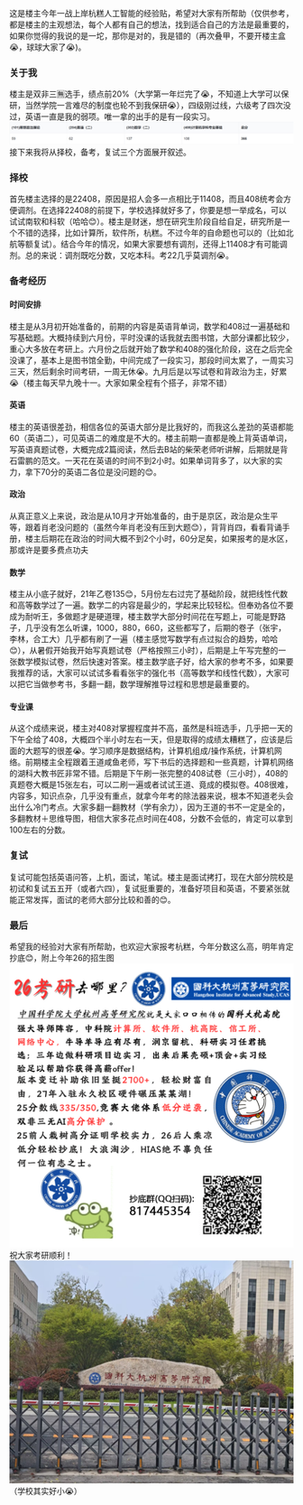 这是楼主今年一战上岸杭糕人工智能的经验贴，希望对大家有所帮助（仅供参考，都是楼主的主观想法，每个人都有自己的想法，找到适合自己的方法是最重要的，如果你觉得的我说的是一坨，那你是对的，我是错的（再次叠甲，不要开楼主盒😭，球球大家了😭)。
### 关于我
楼主是双非三🈚选手，绩点前20%（大学第一年烂完了😭，不知道上大学可以保研，当然学院一言难尽的制度也轮不到我保研😭），四级刚过线，六级考了四次没过，英语一直是我的弱项。唯一拿的出手的是有一段实习。 ![考研分数](grade.png "考研分数")接下来我将从择校，备考，复试三个方面展开叙述。
### 择校
首先楼主选择的是22408，原因是招人会多一点相比于11408，而且408统考会方便调剂。在选择22408的前提下，学校选择就好多了，你要是想一举成名，可以试试南软和科软（哈哈😊）。楼主是财迷，想在研究生阶段自给自足，研究所是一个不错的选择，比如计算所，软件所，杭糕。不过今年的自命题也可以的（比如北航等额复试）。结合今年的情况，如果大家要想有调剂，还得上11408才有可能调剂。总的来说：调剂既吃分数，又吃本科。考22几乎莫调剂😭。
### 备考经历
#### 时间安排
楼主是从3月初开始准备的，前期的内容是英语背单词，数学和408过一遍基础和写基础题。大概持续到六月份，平时没课的话我就去图书馆，大部分课都比较少，重心大多放在考研上。六月份之后就开始了数学和408的强化阶段，这在之后完全没课了，基本上是图书馆全勤，中间完成了一段实习，那段时间太累了，一周实习三天，然后剩余时间考研，一周无休😭。九月后是以写试卷和背政治为主，好累😭（楼主每天早九晚十一。大家如果全程有个搭子，非常不错）
#### 英语
楼主的英语很差劲，相信各位的英语大部分是比我好的，而我这么差劲的英语都能60（英语二），可见英语二的难度是不大的。楼主前期一直都是晚上背英语单词，写英语真题试卷，大概完成2篇阅读，然后去B站的柴荣老师听讲解，后期就是背石雷鹏的范文。一天花在英语的时间不到2小时。如果单词背多了，以大家的实力，拿下70分的英语二各位是没问题的😊。
#### 政治
从真正意义上来说，政治是从10月才开始准备的，由于是京区，政治是众生平等，跟着肖老没问题的（虽然今年肖老没有压到大题😊），背背肖四，看看背诵手册，楼主后期花在政治的时间大概不到2个小时，60分足矣，如果报考的是水区，那或许是要多费点功夫
#### 数学
楼主从小底子就好，21年乙卷135😊，5月份左右过完了基础阶段，就把线性代数和高等数学过了一遍。数学二的内容是最少的，学起来比较轻松。但奉劝各位不要成为耐听王，多做题才是硬道理，楼主数学大部分时间花在写题上，可能是野路子，几乎没有怎么听课，1000，880，660，这些都写了，后期的卷子（张宇，李林，合工大）几乎都有刷了一遍（楼主感觉写数学有点过拟合的趋势，哈哈😊），从暑假开始我开始写真题试卷（严格按照三小时），后期是上午写完整的一张数学模拟试卷，然后快速对答案。楼主数学底子好，给大家的参考不多，如果要我推荐的话，大家可以试试多看看张宇的强化书（高等数学和线性代数），大家可以把它当做参考书，多翻一翻，数学理解推导过程和思想是最重要的。
#### 专业课
从这个成绩来说，楼主对408对掌握程度并不高，虽然是科班选手，几乎把一天的下午全给了408，大概四个半小时左右一天，但是取得的成绩太糟糕了，应该是后面的大题写的很差😭。学习顺序是数据结构，计算机组成/操作系统，计算机网络。前期楼主全程跟着王道咸鱼老师，写下书后的选择题和一些真题，计算机网络的湖科大教书匠非常不错。后期是下午刷一张完整的408试卷（三小时），408的真题卷大概是15张左右，可以二刷一遍或者试试王道、竟成的模拟卷。408很难，内容多，知识点杂，几乎没有重点，就拿今年考的除法器来说，根本不知道老头会出什么冷门考点。大家多翻一翻教材（学有余力），因为王道的书不一定是全的，多翻教材＋思维导图，相信大家多花点时间在408，分数不会低的，肯定可以拿到100左右的分数。
### 复试
复试可能包括英语问答，上机，面试，笔试。楼主是面试拷打，现在大部分院校是初试和复试五五开（或者六四），复试挺重要的，准备好项目和英语，不要紧张就能正常发挥，面试的老师大部分比较和善的😊。

### 最后
希望我的经验对大家有所帮助，也欢迎大家报考杭糕，今年分数这么高，明年肯定抄底😊，附上今年26的招生图 ![](school.gif "引流图")祝大家考研顺利！ ![](door.jpg "大门")（学校其实好小😭）